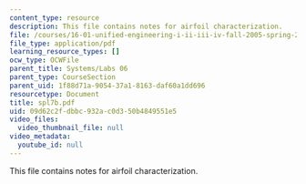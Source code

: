 ```yaml
---
content_type: resource
description: This file contains notes for airfoil characterization.
file: /courses/16-01-unified-engineering-i-ii-iii-iv-fall-2005-spring-2006/09d62c2fdbbc932ac0d350b4849551e5_spl7b.pdf
file_type: application/pdf
learning_resource_types: []
ocw_type: OCWFile
parent_title: Systems/Labs 06
parent_type: CourseSection
parent_uid: 1f88d71a-9054-37a1-8163-daf60a1dd696
resourcetype: Document
title: spl7b.pdf
uid: 09d62c2f-dbbc-932a-c0d3-50b4849551e5
video_files:
  video_thumbnail_file: null
video_metadata:
  youtube_id: null
---
```

This file contains notes for airfoil characterization.

